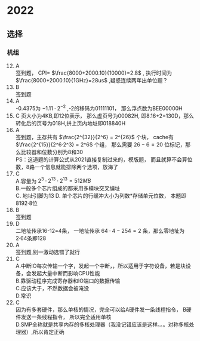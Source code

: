 # 2022
## 选择
### 机组 
12. A  
签到题， CPI= $\frac{8000+2000.10}{10000}=2.8$ , 执行时间为 $\frac{8000+2000.10}{1GHz}=28us$  ,疑惑连续两年出单位题？ 
13. B  
签到题  
14. A  
-0.4375为 $-1.11·2^{-2}$ ,-2的移码为01111101， 那么浮点数为BEE00000H  
15. C
页大小为4KB,即12位表示， 那么虚页号为00082H, 即8.16+2=130D，那么转化后的页号为018H,拼上页内地址即018840H  
16. A  
签到题，主存共有 $\frac{2^{32}}{2^6} = 2^{26}$ 个块， cache有 $\frac{2^{15}}{2^6·2^3} = 2^6$ 个组， 那么需要 $26-6=20$ 位标记，那么比较器和位数分别为8和30  
PS：这道题的计算公式从2021直接复制过来的，模版题， 而且就算不会算位数，8路一个信息就能排除两个选项，放海了  
17. C  
A.容量为 $2^3·2^{13}·2^{13}=512MB$  
B.一般多个芯片组成的都采用多模块交叉编址  
C. 地址引脚为13
D. 单个芯片的行缓冲大小为列数*存储单元位数， 本题即8192·8位
18. B  
签到题  
19. D  
 二地址传承16-12=4条， 一地址传承 $64·4-254=2$ 条，那么零地址为2·64条即128  
20. A   
签到题,别一激动选错了就行  
21. C  
A.中断IO每次传输一个字，发起一个中断，，所以适用于字符设备，若是块设备，会发起大量中断而影响CPU性能  
B.靠驱动程序完成寄存器和IO端口的数据传输  
C.应该大于，不然数据会被淹没  
D.常识  
22. C  
因为有多套硬件，那么单核的情况，完全可以给A硬件发一条线程指令， B硬件发送一条线程指令，  所以完全适用单核  
D.SMP全称就是共享内存的多核处理器（我没记错应该是这样。。。对称多核处理器）,所以肯定正确